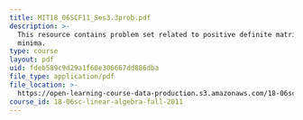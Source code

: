```yaml
---
title: MIT18_06SCF11_Ses3.3prob.pdf
description: >-
  This resource contains problem set related to positive definite matrices and
  minima.
type: course
layout: pdf
uid: fdeb589c9d29a1f60e306667dd886dba
file_type: application/pdf
file_location: >-
  https://open-learning-course-data-production.s3.amazonaws.com/18-06sc-linear-algebra-fall-2011/fdeb589c9d29a1f60e306667dd886dba_MIT18_06SCF11_Ses3.3prob.pdf
course_id: 18-06sc-linear-algebra-fall-2011
---
```

